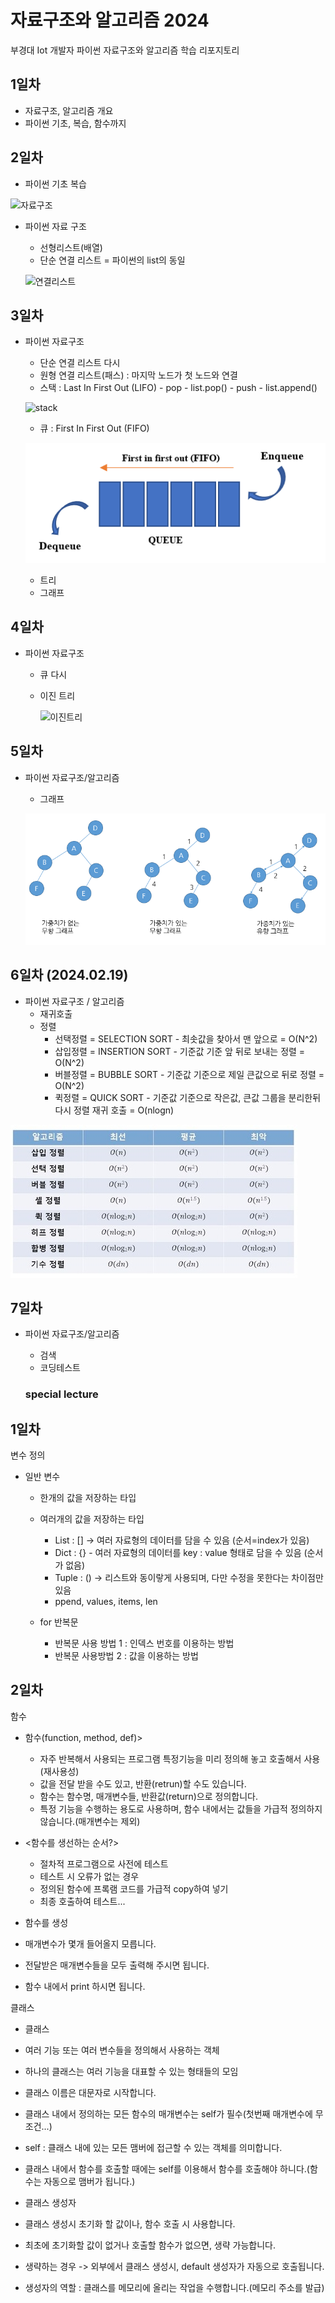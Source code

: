 # 자료구조와 알고리즘 2024
부경대 Iot 개발자 파이썬 자료구조와 알고리즘 학습 리포지토리

## 1일차
- 자료구조, 알고리즘 개요
- 파이썬 기초, 복습, 함수까지

## 2일차
- 파이썬 기초 복습

![자료구조](https://t1.daumcdn.net/cfile/tistory/23202B4C53FDC5600C)


- 파이썬 자료 구조
    - 선형리스트(배열)
    - 단순 연결 리스트 = 파이썬의 list의 동일

    ![연결리스트](https://upload.wikimedia.org/wikipedia/commons/9/9c/Single_linked_list.png)

## 3일차
- 파이썬 자료구조
  - 단순 연결 리스트 다시
  - 원형 연결 리스트(패스) : 마지막 노드가 첫 노드와 연결
  - 스택 : Last In First Out (LIFO)
        - pop - list.pop()
        - push - list.append()

        
   ![stack](https://cs.lmu.edu/~ray/images/stack.gif)
  - 큐 : First In First Out (FIFO)

   ![queue](https://raw.githubusercontent.com/YooChangWoo/ds-and-algorithm/main/images/queue.png)
  - 트리
  - 그래프

## 4일차
- 파이썬 자료구조
  - 큐 다시
  - 이진 트리

    ![이진트리](https://kahee.github.io//assets/post_img/tree3.png)

## 5일차
- 파이썬 자료구조/알고리즘
    - 그래프


    ![그래프개념](https://raw.githubusercontent.com/YooChangWoo/ds-and-algorithm/main/images/graph02.png)

## 6일차 (2024.02.19)
- 파이썬 자료구조 / 알고리즘
    - 재귀호출
    - 정렬
        - 선택정렬 = SELECTION SORT - 최솟값을 찾아서 맨 앞으로 = O(N^2)
        - 삽입정렬 = INSERTION SORT - 기준값 기준 앞 뒤로 보내는 정렬 = O(N^2)
        - 버블정렬 = BUBBLE SORT - 기준값 기준으로 제일 큰값으로 뒤로 정렬 = O(N^2)
        - 퀵정렬 = QUICK SORT - 기준값 기준으로 작은값, 큰값 그룹을 분리한뒤 다시 정렬 재귀 호출 = O(nlogn)


![sorting](https://raw.githubusercontent.com/YooChangWoo/ds-and-algorithm/main/images/sorting.jpg)

## 7일차
- 파이썬 자료구조/알고리즘
    - 검색
  - 코딩테스트

  ### special lecture

## 1일차

변수 정의
- 일반 변수
  - 한개의 값을 저장하는 타입

  - 여러개의 값을 저장하는 타입
    - List : [] -> 여러 자료형의 데이터를 담을 수 있음 (순서=index가 있음)
    - Dict : {} - 여러 자료형의 데이터를 key : value 형태로 담을 수 있음 (순서가 없음)
    - Tuple : () -> 리스트와 동이랗게 사용되며, 다만 수정을 못한다는 차이점만 있음
    - ppend, values, items, len
  
  - for 반복문 
    - 반복문 사용 방법 1 : 인덱스 번호를 이용하는 방법
    - 반복문 사용방법 2 : 값을 이용하는 방법

## 2일차 

함수

  - 함수(function, method, def)>
    - 자주 반복해서 사용되는 프로그램 특정기능을 미리 정의해 놓고 호출해서 사용(재사용성)
    - 값을 전달 받을 수도 있고, 반환(retrun)할 수도 있습니다.
    - 함수는 함수명, 매개변수들, 반환값(return)으로 정의합니다.
    - 특정 기능을 수행하는 용도로 사용하며, 함수 내에서는 값들을 가급적 정의하지 않습니다.(매개변수는 제외)

  - <함수를 생선하는 순서?>
    - 절차적 프로그램으로 사전에 테스트
    - 테스트 시 오류가 없는 경우
    - 정의된 함수에 프록램 코드를 가급적 copy하여 넣기
    - 최종 호출하여 테스트...

  - 함수를 생성
   - 매개변수가 몇개 들어올지 모릅니다.
   - 전달받은 매개변수들을 모두 출력해 주시면 됩니다.
   - 함수 내에서 print 하시면 됩니다.

클래스
  - 클래스
   - 여러 기능 또는 여러 변수들을 정의해서 사용하는 객체
   - 하나의 클래스는 여러 기능을 대표할 수 있는 형태들의 모임
   - 클래스 이름은 대문자로 시작합니다.
   - 클래스 내에서 정의하는 모든 함수의 매개변수는 self가 필수(첫번째 매개변수에 무조건...)
   - self : 클래스 내에 있는 모든 맴버에 접근할 수 있는 객체를 의미합니다.
   - 클래스 내에서 함수를 호출할 때에는 self를 이용해서 함수를 호출해야 하니다.(함수는 자동으로 맴버가 됩니다.)

  - 클래스 생성자
   - 클래스 생성시 초기화 할 값이나, 함수 호출 시 사용합니다.
   - 최초에 초기화할 값이 없거나 호출할 함수가 없으면, 생략 가능합니다.
   - 생략하는 경우 -> 외부에서 클래스 생성시, default 생성자가 자동으로 호출됩니다.
   - 생성자의 역할 : 클래스를 메모리에 올리는 작업을 수행합니다.(메모리 주소를 발급)

